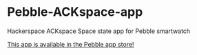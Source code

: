 # Pebble-ACKspace-app
Hackerspace ACKspace Space state app for Pebble smartwatch


[This app is available in the Pebble app store!](https://apps.getpebble.com/en_US/application/57ca1e94f69d1da5f5000370)
